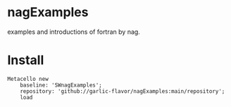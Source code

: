 # nagExamples
examples and introductions of fortran by nag.

# Install
```
Metacello new
	baseline: 'SWnagExamples';
	repository: 'github://garlic-flavor/nagExamples:main/repository';
	load
```
